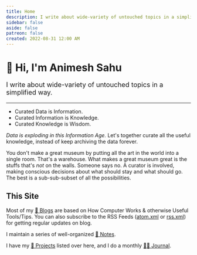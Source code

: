 ```yaml
---
title: Home
description: I write about wide-variety of untouched topics in a simplified way.
sidebar: false
aside: false
patreon: false
created: 2022-08-31 12:00 AM
---
```


# 👋 Hi, I'm Animesh Sahu

<p style="font-size: 18px;">
I write about wide-variety of untouched topics in a simplified way.
</p>

---

* Curated Data is Information.
* Curated Information is Knowledge.
* Curated Knowledge is Wisdom.

*Data is exploding in this Information Age.* Let's together curate all the useful knowledge, instead of keep archiving the data forever.

<Quote author="Rework (Book)">

You don't make a great museum by putting all the art in the world into a single room. That's a warehouse. What makes a great museum great is the stuffs that's <i>not</i> on the walls. Someone says no. A curator is involved, making conscious decisions about what should stay and what should go. The best is a sub-sub-subset of all the possibilities.

</Quote>

## This Site

Most of my [📝 Blogs](/blogs/index.md) are based on How Computer Works & otherwise Useful Tools/Tips. You can also subscribe to the RSS Feeds ([atom.xml](/atom.xml) or [rss.xml](/rss.xml)) for getting regular updates on blog.

I maintain a series of well-organized [📔 Notes](/notes/index.md).

I have my [🚀 Projects](/projects/index.md) listed over here, and I do a monthly [✍🏻 Journal](/journal/index.md).
